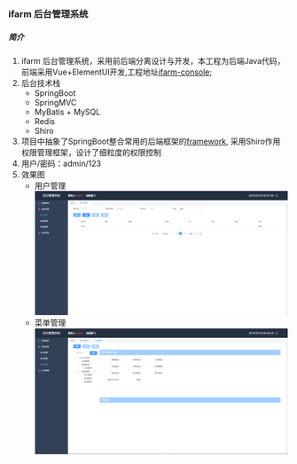 ### ifarm 后台管理系统
##### 简介
1. ifarm 后台管理系统，采用前后端分离设计与开发，本工程为后端Java代码，前端采用Vue+ElementUI开发,工程地址[ifarm-console](https://github.com/lhrimperial/farm-console);
2. 后台技术栈
    - SpringBoot
    - SpringMVC
    - MyBatis + MySQL
    - Redis
    - Shiro
3. 项目中抽象了SpringBoot整合常用的后端框架的[framework](https://github.com/lhrimperial/framework), 采用Shiro作用权限管理框架，设计了细粒度的权限控制
4. 用户/密码：admin/123     
4. 效果图
    - 用户管理
    ![Alt text](doc/用户管理.png)
    - 菜单管理
    ![Alt text](doc/菜单管理.png)